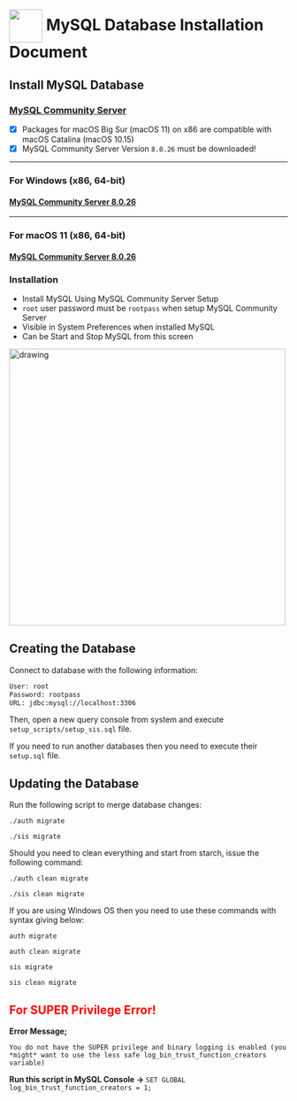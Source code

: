 # <img src="https://bit.ly/3yP9D95" width="60" align="center"/> MySQL Database Installation Document

## Install MySQL Database

### [MySQL Community Server](https://dev.mysql.com/downloads/mysql/)

- [x] Packages for macOS Big Sur (macOS 11) on x86 are compatible with macOS Catalina (macOS 10.15)
- [x] MySQL Community Server Version `8.0.26` must be downloaded!

---

### For Windows (x86, 64-bit)

#### [MySQL Community Server 8.0.26](https://dev.mysql.com/downloads/file/?id=506256)

---

### For macOS 11 (x86, 64-bit)

#### [MySQL Community Server 8.0.26](https://dev.mysql.com/downloads/file/?id=506505)

### Installation

- Install MySQL Using MySQL Community Server Setup
- `root` user password must be `rootpass` when setup MySQL Community Server
- Visible in System Preferences when installed MySQL
- Can be Start and Stop MySQL from this screen

<img src="https://bit.ly/2YkNqTN" alt="drawing" width="500"/>

Creating the Database
----------------------
Connect to database with the following information:

````bash
User: root
Password: rootpass
URL: jdbc:mysql://localhost:3306
````

Then, open a new query console from system and execute `setup_scripts/setup_sis.sql` file.

If you need to run another databases then you need to execute their `setup.sql` file.

Updating the Database
----------------------
Run the following script to merge database changes:

```shell
./auth migrate
```

```shell
./sis migrate
```

Should you need to clean everything and start from starch, issue the following command:

```shell
./auth clean migrate
```

```shell
./sis clean migrate
```

If you are using Windows OS then you need to use these commands with syntax giving below:

```shell
auth migrate
```

```shell
auth clean migrate
```

```shell
sis migrate
```

```shell
sis clean migrate
```

## <span style="color: red"> For SUPER Privilege Error! </span>

**Error Message;**

```
You do not have the SUPER privilege and binary logging is enabled (you *might* want to use the less safe log_bin_trust_function_creators variable)
```

**Run this script in MySQL Console ->** `SET GLOBAL log_bin_trust_function_creators = 1;`